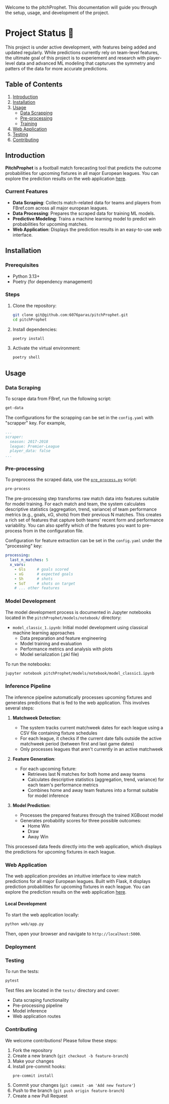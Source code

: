 Welcome to the pitchProphet. This documentation will guide you through the setup, usage, and development of the project.


# Project Status 🚧

This project is under active development, with features being added and updated regularly. While predictions currently rely on team-level features, the ultimate goal of this project is to experiement and research with player-level data and advanced ML modeling that capturues the symmetry and patters of the data for more accurate predictions.


## Table of Contents

1. [Introduction](#introduction)
2. [Installation](#installation)
3. [Usage](#usage)
    - [Data Scrapping](#data-scrapping)
    - [Pre-processing](#pre-processing)
    - [Training](#training)  
4. [Web Application](#web-application)
5. [Testing](#testing)
6. [Contributing](#contributing)

## Introduction

**PitchProphet** is a football match forecasting tool that predicts the outcome probabilities for upcoming fixtures in all major European leagues. You can explore the prediction results on the web application [here](http://ec2-35-170-244-111.compute-1.amazonaws.com/).

### Current Features
- **Data Scraping**: Collects match-related data for teams and players from FBref.com across all major european leagues.
- **Data Processing**: Prepares the scraped data for training ML models.
- **Predictive Modeling**: Trains a machine learning model to predict win probabilities for upcoming matches.
- **Web Application**: Displays the prediction results in an easy-to-use web interface.

## Installation

### Prerequisites

- Python 3.13+
- Poetry (for dependency management)

### Steps

1. Clone the repository:

   ```sh
   git clone git@github.com:6076paras/pitchProphet.git
   cd pitchProphet
   ```

2. Install dependencies:

   ```sh
   poetry install
   ```

3. Activate the virtual environment:
   ```sh
   poetry shell
   ```

## Usage

### Data Scraping

To scrape data from FBref, run the following script:

```sh
get-data
```
The configurations for the scrapping can be set in the `config.yaml` with "scrapper" key. For example,
```yaml
...
scraper:
  season: 2017-2018
  league: Premier-League
  player_data: false
...
```
### Pre-processing

To preprocess the scraped data, use the [`pre_process.py`](command:_github.copilot.openRelativePath?%5B%22pitchProphet%2Fdata%2Fpre_processing%2Fpre_process.py%22%5D "pitchProphet/data/pre_processing/pre_process.py") script:

```sh
pre-process
```

The pre-processing step transforms raw match data into features suitable for model training. For each match and team, the system calculates descriptive statistics (aggregation, trend, variance) of team performance metrics (e.g., goals, xG, shots) from their previous N matches. This creates a rich set of features that capture both teams' recent form and performance variability.  You can also spefify which of the features you want to pre-process from in the configuration file.

Configuration for feature extraction can be set in the `config.yaml` under the "processing" key:
```yaml
processing:
  last_n_matches: 5
  x_vars:
    - Gls     # goals scored
    - xG      # expected goals
    - Sh      # shots
    - SoT     # shots on target
    # ... other features
```

### Model Development

The model development process is documented in Jupyter notebooks located in the `pitchProphet/models/notebook/` directory:

- `model_classic_1.ipynb`: Initial model development using classical machine learning approaches
  - Data preparation and feature engineering
  - Model training and evaluation
  - Performance metrics and analysis with plots
  - Model serialization (.pkl file)

To run the notebooks:
```bash
jupyter notebook pitchProphet/models/notebook/model_classic1.ipynb
```
### Inference Pipeline

The inference pipeline automatically processes upcoming fixtures and generates predictions that is fed to the web application. This involves several steps:

1. **Matchweek Detection**:
   - The system tracks current matchweek dates for each league using a CSV file containing fixture schedules
   - For each league, it checks if the current date falls outside the active matchweek period (between first and last game dates)
   - Only processes leagues that aren't currently in an active matchweek

2. **Feature Generation**:
   - For each upcoming fixture:
     - Retrieves last N matches for both home and away teams
     - Calculates descriptive statistics (aggregation, trend, variance) for each team's performance metrics
     - Combines home and away team features into a format suitable for model inference

3. **Model Prediction**:
   - Processes the prepared features through the trained XGBoost model
   - Generates probability scores for three possible outcomes:
     - Home Win
     - Draw
     - Away Win

This processed data feeds directly into the web application, which displays the predictions for upcoming fixtures in each league.

### Web Application

The web application provides an intuitive interface to view match predictions for all major European leagues. Built with Flask, it displays prediction probabilities for upcoming fixtures in each league. You can explore the prediction results on the web application [here](http://ec2-34-205-64-226.compute-1.amazonaws.com/).

#### Local Development
To start the web application locally:

```sh
python web/app.py
```

Then, open your browser and navigate to `http://localhost:5000`.

### Deployment

### Testing

To run the tests:

```sh
pytest
```

Test files are located in the `tests/` directory and cover:
- Data scraping functionality
- Pre-processing pipeline
- Model inference
- Web application routes

### Contributing

We welcome contributions! Please follow these steps:

1. Fork the repository
2. Create a new branch (`git checkout -b feature-branch`)
3. Make your changes
4. Install pre-commit hooks:
   ```sh
   pre-commit install
   ```
5. Commit your changes (`git commit -am 'Add new feature'`)
6. Push to the branch (`git push origin feature-branch`)
7. Create a new Pull Request


